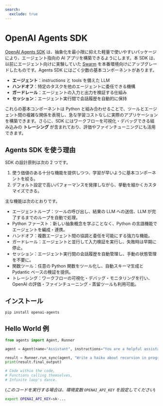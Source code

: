 ```yaml
---
search:
  exclude: true
---
```

# OpenAI Agents SDK

[OpenAI Agents SDK](https://github.com/openai/openai-agents-python) は、抽象化を最小限に抑えた軽量で使いやすいパッケージにより、エージェント指向の AI アプリを構築できるようにします。本 SDK は、以前にエージェント向けに実験していた [Swarm](https://github.com/openai/swarm/tree/main) を本番環境向けにアップグレードしたものです。Agents SDK にはごく少数の基本コンポーネントがあります。

-   **エージェント**：instructions と tools を備えた LLM  
-   **ハンドオフ**：特定のタスクを他のエージェントに委任できる機構  
-   **ガードレール**：エージェントの入力と出力を検証する仕組み  
-   **セッション**：エージェント実行間で会話履歴を自動的に保持  

これらの基本コンポーネントは Python と組み合わせることで、ツールとエージェント間の複雑な関係を表現し、急な学習コストなしに実際のアプリケーションを構築できます。さらに、SDK にはワークフローを可視化・デバッグできる組み込みの **トレーシング** が含まれており、評価やファインチューニングにも活用できます。

## Agents SDK を使う理由

SDK の設計原則は次の 2 つです。

1. 使う価値のある十分な機能を提供しつつ、学習が早いように基本コンポーネントを絞る。  
2. デフォルト設定で高いパフォーマンスを発揮しながら、挙動を細かくカスタマイズできる。

主な機能は次のとおりです。

-   エージェントループ：ツールの呼び出し、結果の LLM への送信、LLM が完了するまでのループを自動で処理。  
-   Python ファースト：新しい抽象概念を学ぶことなく、Python の言語機能でエージェントを編成・連携。  
-   ハンドオフ：複数エージェント間の協調と委任を可能にする強力な機能。  
-   ガードレール：エージェントと並行して入力検証を実行し、失敗時は早期に停止。  
-   セッション：エージェント実行間の会話履歴を自動管理し、手動の状態管理を不要に。  
-   関数ツール：任意の Python 関数をツール化し、自動スキーマ生成と Pydantic ベースの検証を提供。  
-   トレーシング：ワークフローの可視化・デバッグ・モニタリングを行い、OpenAI の評価・ファインチューニング・蒸留ツールも利用可能。  

## インストール

```bash
pip install openai-agents
```

## Hello World 例

```python
from agents import Agent, Runner

agent = Agent(name="Assistant", instructions="You are a helpful assistant")

result = Runner.run_sync(agent, "Write a haiku about recursion in programming.")
print(result.final_output)

# Code within the code,
# Functions calling themselves,
# Infinite loop's dance.
```

(_このコードを実行する場合は、環境変数 `OPENAI_API_KEY` を設定してください_)

```bash
export OPENAI_API_KEY=sk-...
```